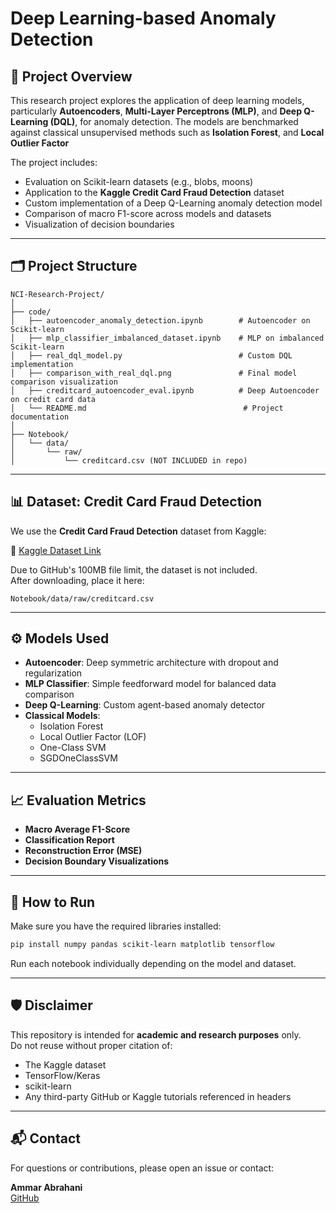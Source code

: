 
# Deep Learning-based Anomaly Detection

## 🧠 Project Overview

This research project explores the application of deep learning models, particularly **Autoencoders**, **Multi-Layer Perceptrons (MLP)**, and **Deep Q-Learning (DQL)**, for anomaly detection. The models are benchmarked against classical unsupervised methods such as **Isolation Forest**, and **Local Outlier Factor**

The project includes:
- Evaluation on Scikit-learn datasets (e.g., blobs, moons)
- Application to the **Kaggle Credit Card Fraud Detection** dataset
- Custom implementation of a Deep Q-Learning anomaly detection model
- Comparison of macro F1-score across models and datasets
- Visualization of decision boundaries

---

## 🗂️ Project Structure

```
NCI-Research-Project/
│
├── code/
│   ├── autoencoder_anomaly_detection.ipynb        # Autoencoder on Scikit-learn
│   ├── mlp_classifier_imbalanced_dataset.ipynb    # MLP on imbalanced Scikit-learn
│   ├── real_dql_model.py                          # Custom DQL implementation
│   ├── comparison_with_real_dql.png               # Final model comparison visualization
│   ├── creditcard_autoencoder_eval.ipynb          # Deep Autoencoder on credit card data
│   └── README.md                                   # Project documentation
│
├── Notebook/
│   └── data/
│       └── raw/
│           └── creditcard.csv (NOT INCLUDED in repo)
```

---

## 📊 Dataset: Credit Card Fraud Detection

We use the **Credit Card Fraud Detection** dataset from Kaggle:

🔗 [Kaggle Dataset Link](https://www.kaggle.com/datasets/mlg-ulb/creditcardfraud)

Due to GitHub's 100MB file limit, the dataset is not included.  
After downloading, place it here:

```
Notebook/data/raw/creditcard.csv
```

---

## ⚙️ Models Used

- **Autoencoder**: Deep symmetric architecture with dropout and regularization
- **MLP Classifier**: Simple feedforward model for balanced data comparison
- **Deep Q-Learning**: Custom agent-based anomaly detector
- **Classical Models**:
  - Isolation Forest
  - Local Outlier Factor (LOF)
  - One-Class SVM
  - SGDOneClassSVM

---

## 📈 Evaluation Metrics

- **Macro Average F1-Score**
- **Classification Report**
- **Reconstruction Error (MSE)**
- **Decision Boundary Visualizations**

---

## 🧪 How to Run

Make sure you have the required libraries installed:
```bash
pip install numpy pandas scikit-learn matplotlib tensorflow
```

Run each notebook individually depending on the model and dataset.

---

## 🛡️ Disclaimer

This repository is intended for **academic and research purposes** only.  
Do not reuse without proper citation of:
- The Kaggle dataset
- TensorFlow/Keras
- scikit-learn
- Any third-party GitHub or Kaggle tutorials referenced in headers

---

## 📬 Contact

For questions or contributions, please open an issue or contact:

**Ammar Abrahani**  
[GitHub](https://github.com/ammarabrahani/deep-learning-anomaly-k8s)

